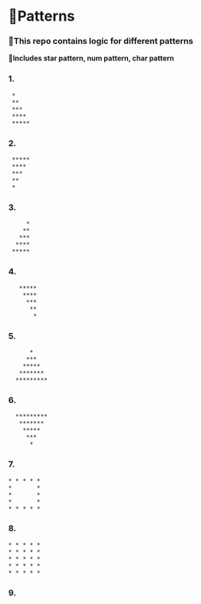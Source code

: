 # 🚀Patterns

<h3>🌱This repo contains logic for different patterns</h3>

<b>🌟Includes star pattern, num pattern, char pattern </b>

<h3>1️.</h3>

     *
     **
     ***
     ****
     *****

<h3>2.</h3>

     *****
     ****
     ***
     **
     *

<h3>3.</h3>

         *
        **
       ***
      ****
     *****
 
 <h3>4.</h3>
 
       *****
        ****
         ***
          **
           *
           
  <h3>5.</h3>
  
          *
         ***
        *****
       *******
      *********

<h3>6.</h3>

      *********
       *******
        *****
         ***
          *

<h3>7.</h3>
   
    * * * * *
    *       *
    *       *
    *       *
    * * * * *

<h3>8.</h3>

    * * * * *
    * * * * *
    * * * * *
    * * * * *
    * * * * *
    
<h3>9.</h3>
    
